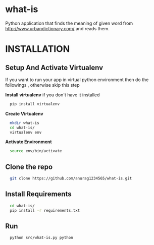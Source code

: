 # what-is
Python application that finds the meaning of given word from http://www.urbandictionary.com/ and reads them.

# INSTALLATION

## Setup And Activate Virtualenv
If you want to run your app in virtual python environment then do the followings , otherwise skip this step

**Install virtualenv** if you don't have it installed
```sh
  pip install virtualenv
```
**Create Virtualenv**
```sh
  mkdir what-is
  cd what-is/
  virtualenv env
```
**Activate Environment**
```sh
  source env/bin/activate
```

## Clone the repo
```sh
  git clone https://github.com/anurag1234565/what-is.git
```
## Install Requirements
```sh
  cd what-is/
  pip install -r requirements.txt
```
## Run
```sh
  python src/what-is.py python
```
